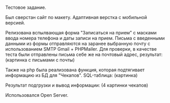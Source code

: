 Тестовое задание.

Был сверстан сайт по макету. Адаптивная верстка с мобильной версией.

Релизована вспылвающая форма "Записаться на прием" с масками ввода номера телефона и даты записи на прием.
Письма с введенными данными из формы отправляются на заранее выбранную почту с использованием SMTP Gmail + PHPMailer.
Для проверки, в качестве теста были отправлены письма себе же на почтовый адрес, результат:
(картинка с письмами с почты)

Также на php была реализована функция, которая подтягивает информацию из БД для "Чекапов".
SQL-таблица:
(картинка)

Результат подгрузки и вывод информации:
(4 картинки чекапов)

Использовался Open Server.
